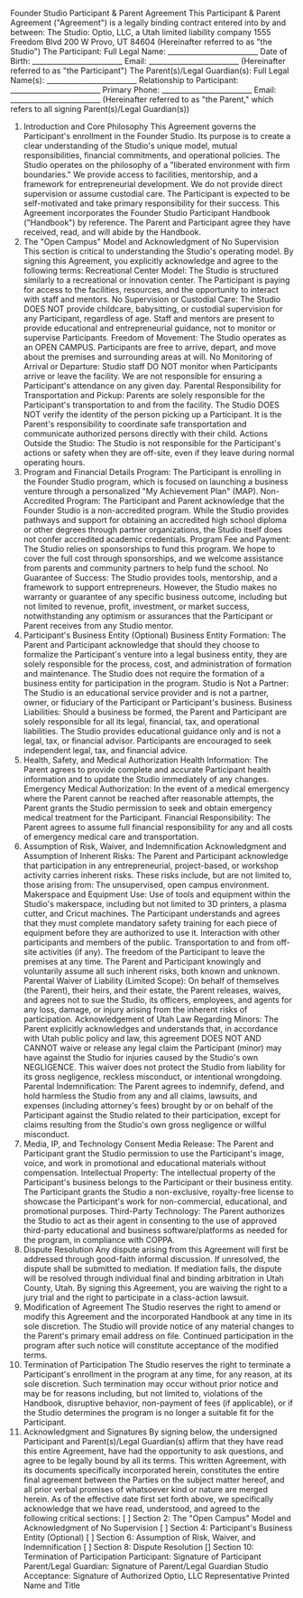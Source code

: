 Founder Studio Participant & Parent Agreement
This Participant & Parent Agreement ("Agreement") is a legally binding contract entered into by and between:
The Studio:
Optio, LLC, a Utah limited liability company
1555 Freedom Blvd 200 W
Provo, UT 84604
(Hereinafter referred to as "the Studio")
The Participant:
Full Legal Name: _________________________
Date of Birth: _________________________
Email: _________________________
(Hereinafter referred to as "the Participant")
The Parent(s)/Legal Guardian(s):
Full Legal Name(s): _________________________
Relationship to Participant: _________________________
Primary Phone: _________________________
Email: _________________________
(Hereinafter referred to as "the Parent," which refers to all signing Parent(s)/Legal Guardian(s))
1. Introduction and Core Philosophy
This Agreement governs the Participant's enrollment in the Founder Studio. Its purpose is to create a clear understanding of the Studio's unique model, mutual responsibilities, financial commitments, and operational policies. The Studio operates on the philosophy of a "liberated environment with firm boundaries." We provide access to facilities, mentorship, and a framework for entrepreneurial development. We do not provide direct supervision or assume custodial care. The Participant is expected to be self-motivated and take primary responsibility for their success.
This Agreement incorporates the Founder Studio Participant Handbook ("Handbook") by reference. The Parent and Participant agree they have received, read, and will abide by the Handbook.
2. The "Open Campus" Model and Acknowledgment of No Supervision
This section is critical to understanding the Studio's operating model. By signing this Agreement, you explicitly acknowledge and agree to the following terms:
Recreational Center Model: The Studio is structured similarly to a recreational or innovation center. The Participant is paying for access to the facilities, resources, and the opportunity to interact with staff and mentors.
No Supervision or Custodial Care: The Studio DOES NOT provide childcare, babysitting, or custodial supervision for any Participant, regardless of age. Staff and mentors are present to provide educational and entrepreneurial guidance, not to monitor or supervise Participants.
Freedom of Movement: The Studio operates as an OPEN CAMPUS. Participants are free to arrive, depart, and move about the premises and surrounding areas at will.
No Monitoring of Arrival or Departure: Studio staff DO NOT monitor when Participants arrive or leave the facility. We are not responsible for ensuring a Participant's attendance on any given day.
Parental Responsibility for Transportation and Pickup: Parents are solely responsible for the Participant's transportation to and from the facility. The Studio DOES NOT verify the identity of the person picking up a Participant. It is the Parent's responsibility to coordinate safe transportation and communicate authorized persons directly with their child.
Actions Outside the Studio: The Studio is not responsible for the Participant's actions or safety when they are off-site, even if they leave during normal operating hours.
3. Program and Financial Details
Program: The Participant is enrolling in the Founder Studio program, which is focused on launching a business venture through a personalized "My Achievement Plan" (MAP).
Non-Accredited Program: The Participant and Parent acknowledge that the Founder Studio is a non-accredited program. While the Studio provides pathways and support for obtaining an accredited high school diploma or other degrees through partner organizations, the Studio itself does not confer accredited academic credentials.
Program Fee and Payment: The Studio relies on sponsorships to fund this program. We hope to cover the full cost through sponsorships, and we welcome assistance from parents and community partners to help fund the school.
No Guarantee of Success: The Studio provides tools, mentorship, and a framework to support entrepreneurs. However, the Studio makes no warranty or guarantee of any specific business outcome, including but not limited to revenue, profit, investment, or market success, notwithstanding any optimism or assurances that the Participant or Parent receives from any Studio mentor.
4. Participant's Business Entity (Optional)
Business Entity Formation: The Parent and Participant acknowledge that should they choose to formalize the Participant's venture into a legal business entity, they are solely responsible for the process, cost, and administration of formation and maintenance. The Studio does not require the formation of a business entity for participation in the program.
Studio is Not a Partner: The Studio is an educational service provider and is not a partner, owner, or fiduciary of the Participant or Participant's business.
Business Liabilities: Should a business be formed, the Parent and Participant are solely responsible for all its legal, financial, tax, and operational liabilities. The Studio provides educational guidance only and is not a legal, tax, or financial advisor. Participants are encouraged to seek independent legal, tax, and financial advice.
5. Health, Safety, and Medical Authorization
Health Information: The Parent agrees to provide complete and accurate Participant health information and to update the Studio immediately of any changes.
Emergency Medical Authorization: In the event of a medical emergency where the Parent cannot be reached after reasonable attempts, the Parent grants the Studio permission to seek and obtain emergency medical treatment for the Participant.
Financial Responsibility: The Parent agrees to assume full financial responsibility for any and all costs of emergency medical care and transportation.
6. Assumption of Risk, Waiver, and Indemnification
Acknowledgment and Assumption of Inherent Risks: The Parent and Participant acknowledge that participation in any entrepreneurial, project-based, or workshop activity carries inherent risks. These risks include, but are not limited to, those arising from:
The unsupervised, open campus environment.
Makerspace and Equipment Use: Use of tools and equipment within the Studio's makerspace, including but not limited to 3D printers, a plasma cutter, and Cricut machines. The Participant understands and agrees that they must complete mandatory safety training for each piece of equipment before they are authorized to use it.
Interaction with other participants and members of the public.
Transportation to and from off-site activities (if any).
The freedom of the Participant to leave the premises at any time.
The Parent and Participant knowingly and voluntarily assume all such inherent risks, both known and unknown.
Parental Waiver of Liability (Limited Scope): On behalf of themselves (the Parent), their heirs, and their estate, the Parent releases, waives, and agrees not to sue the Studio, its officers, employees, and agents for any loss, damage, or injury arising from the inherent risks of participation.
Acknowledgement of Utah Law Regarding Minors: The Parent explicitly acknowledges and understands that, in accordance with Utah public policy and law, this agreement DOES NOT AND CANNOT waive or release any legal claim the Participant (minor) may have against the Studio for injuries caused by the Studio's own NEGLIGENCE. This waiver does not protect the Studio from liability for its gross negligence, reckless misconduct, or intentional wrongdoing.
Parental Indemnification: The Parent agrees to indemnify, defend, and hold harmless the Studio from any and all claims, lawsuits, and expenses (including attorney's fees) brought by or on behalf of the Participant against the Studio related to their participation, except for claims resulting from the Studio's own gross negligence or willful misconduct.
7. Media, IP, and Technology Consent
Media Release: The Parent and Participant grant the Studio permission to use the Participant's image, voice, and work in promotional and educational materials without compensation.
Intellectual Property: The intellectual property of the Participant's business belongs to the Participant or their business entity. The Participant grants the Studio a non-exclusive, royalty-free license to showcase the Participant's work for non-commercial, educational, and promotional purposes.
Third-Party Technology: The Parent authorizes the Studio to act as their agent in consenting to the use of approved third-party educational and business software/platforms as needed for the program, in compliance with COPPA.
8. Dispute Resolution
Any dispute arising from this Agreement will first be addressed through good-faith informal discussion. If unresolved, the dispute shall be submitted to mediation. If mediation fails, the dispute will be resolved through individual final and binding arbitration in Utah County, Utah. By signing this Agreement, you are waiving the right to a jury trial and the right to participate in a class-action lawsuit.
9. Modification of Agreement
The Studio reserves the right to amend or modify this Agreement and the incorporated Handbook at any time in its sole discretion. The Studio will provide notice of any material changes to the Parent's primary email address on file. Continued participation in the program after such notice will constitute acceptance of the modified terms.
10. Termination of Participation
The Studio reserves the right to terminate a Participant's enrollment in the program at any time, for any reason, at its sole discretion. Such termination may occur without prior notice and may be for reasons including, but not limited to, violations of the Handbook, disruptive behavior, non-payment of fees (if applicable), or if the Studio determines the program is no longer a suitable fit for the Participant. 
11. Acknowledgment and Signatures
By signing below, the undersigned Participant and Parent(s)/Legal Guardian(s) affirm that they have read this entire Agreement, have had the opportunity to ask questions, and agree to be legally bound by all its terms. This written Agreement, with its documents specifically incorporated herein, constitutes the entire final agreement between the Parties on the subject matter hereof, and all prior verbal promises of whatsoever kind or nature are merged herein.
As of the effective date first set forth above, we specifically acknowledge that we have read, understood, and agreed to the following critical sections:
[ ] Section 2: The "Open Campus" Model and Acknowledgment of No Supervision
[ ] Section 4: Participant's Business Entity (Optional)
[ ] Section 6: Assumption of Risk, Waiver, and Indemnification
[ ] Section 8: Dispute Resolution
[] Section 10: Termination of Participation
Participant:
Signature of Participant
Parent/Legal Guardian:
Signature of Parent/Legal Guardian
Studio Acceptance:
Signature of Authorized Optio, LLC Representative
Printed Name and Title
